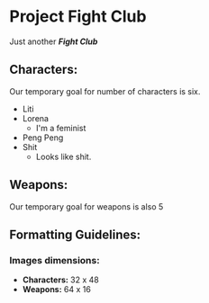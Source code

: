 # Project Fight Club
Just another ***Fight Club***
## Characters:
Our temporary goal for number of characters is six.
  * Liti
  * Lorena 
    * I'm a feminist 
  * Peng Peng
  * Shit
    * Looks like shit.
  
## Weapons:
Our temporary goal for weapons is also 5 

## Formatting Guidelines:

### Images dimensions:
  * **Characters:** 32 x 48
  * **Weapons:** 64 x 16
    
